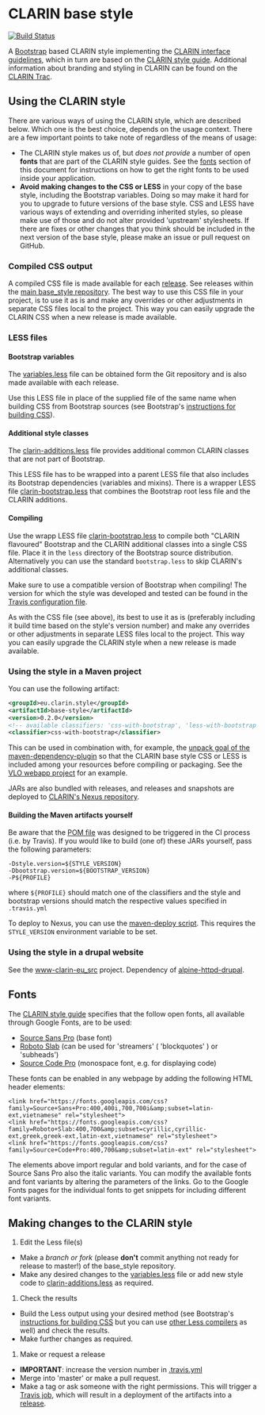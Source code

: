 # CLARIN base style
[![Build Status](https://travis-ci.org/clarin-eric/base_style.svg?branch=master)](https://travis-ci.org/clarin-eric/base_style)

A [Bootstrap](https://getbootstrap.com/) based CLARIN style implementing the [CLARIN interface guidelines](https://github.com/clarin-eric/interface_guidelines), which in turn are based on the [CLARIN style guide](https://www.clarin.eu/content/styleguide). Additional information about branding and styling in CLARIN can be found on the [CLARIN Trac](https://trac.clarin.eu/wiki/Branding).

## Using the CLARIN style

There are various ways of using the CLARIN style, which are described below. Which one is the best choice, depends on the usage context. There are a few important points to take note of regardless of the means of usage:

* The CLARIN style makes us of, but _does not provide_ a number of open **fonts** that are part of the CLARIN style guides. See the [fonts](#fonts) section of this document for instructions on how to get the right fonts to be used inside your application.
* **Avoid making changes to the CSS or LESS** in your copy of the base style, including the Bootstrap variables. Doing so may make it hard for you to upgrade to future versions of the base style. CSS and LESS have various ways of extending and overriding inherited styles, so please make use of those and do not alter provided 'upstream' stylesheets. If there are fixes or other changes that you think should be included in the next version of the base style, please make an issue or pull request on GitHub.

### Compiled CSS output
A compiled CSS file is made available for each [release](https://github.com/clarin-eric/base_style/releases). See releases within the [main base_style repository](https://github.com/clarin-eric/base_style). The best way to use this CSS file in your project, is to use it as is and make any overrides or other adjustments in separate CSS files local to the project. This way you can easily upgrade the CLARIN CSS when a new release is made available.

### LESS files

#### Bootstrap variables

The [variables.less](src/main/less/variables.less) file can be obtained form the Git repository and is also made available with each release. 

Use this LESS file in place of the supplied file of the same name when building CSS from Bootstrap sources (see Bootstrap's [instructions for building CSS](https://getbootstrap.com/getting-started/#grunt)). 

#### Additional style classes

The [clarin-additions.less](src/main/less/clarin-additions.less) file provides additional common CLARIN classes that are not part of Bootstrap.

This LESS file has to be wrapped into a parent LESS file that also includes its Bootstrap dependencies (variables and mixins). There is a wrapper LESS file [clarin-bootstrap.less](src/main/less/clarin-bootstrap.less) that combines the Bootstrap root less file and the CLARIN additions.

#### Compiling

Use the wrapp LESS file [clarin-bootstrap.less](src/main/less/clarin-bootstrap.less) to compile both "CLARIN flavoured" Bootstrap and the CLARIN additional classes into a single CSS file. Place it in the `less` directory of the Bootstrap source distribution. Alternatively you can use the standard `bootstrap.less` to skip CLARIN's additional classes.

Make sure to use a compatible version of Bootstrap when compiling! The version for which the style was developed and tested can be found in the [Travis configuration file](.travis.yml).

As with the CSS file (see above), its best to use it as is (preferably including it build time based on the style's version number) and make any overrides or other adjustments in separate LESS files local to the project. This way you can easily upgrade the CLARIN style when a new release is made available.

### Using the style in a Maven project
You can use the following artifact:

```xml
<groupId>eu.clarin.style</groupId>
<artifactId>base-style</artifactId>
<version>0.2.0</version>
<!-- available classifiers: 'css-with-bootstrap', 'less-with-bootstrap' and 'less-without-bootstrap' -->
<classifier>css-with-bootstrap</classifier>
```

This can be used in combination with, for example, the [unpack goal of the maven-dependency-plugin](https://maven.apache.org/plugins/maven-dependency-plugin/unpack-mojo.html)
so that the CLARIN base style CSS or LESS is included among your resources before compiling or packaging. See the [VLO webapp project](https://github.com/clarin-eric/VLO/blob/master/vlo-web-app/pom.xml) for an example.

JARs are also bundled with releases, and releases and snapshots are deployed to [CLARIN's Nexus repository](https://nexus.clarin.eu).

#### Building the Maven artifacts yourself

Be aware that the [POM file](pom.xml) was designed to be triggered in the CI process (i.e. by Travis). If you would like to build (one of) these JARs yourself, pass the following parameters:
```
-Dstyle.version=${STYLE_VERSION}
-Dbootstrap.version=${BOOTSTRAP_VERSION}
-P${PROFILE}
```
where `${PROFILE}` should match one of the classifiers and the style and bootstrap versions should match the respective values specified in `.travis.yml`

To deploy to Nexus, you can use the [maven-deploy script](src/main/script/maven-deploy.sh). This requires the `STYLE_VERSION` environment variable to be set.

### Using the style in a drupal website
See the [www-clarin-eu_src](https://github.com/clarin-eric/www-clarin-eu_src) project. Dependency of [alpine-httpd-drupal](https://gitlab.com/CLARIN-ERIC/alpine-httpd-drupal).

## Fonts
The [CLARIN style guide](https://www.clarin.eu/content/styleguide) specifies that the follow open fonts, all available through Google Fonts, are to be used:

* [Source Sans Pro](https://fonts.google.com/specimen/Source+Sans+Pro) (base font)
* [Roboto Slab](https://fonts.google.com/specimen/Roboto+Slab) (can be used for 'streamers' ( 'blockquotes' ) or 'subheads')
* [Source Code Pro](https://fonts.google.com/specimen/Source+Code+Pro) (monospace font, e.g. for displaying code)

These fonts can be enabled in any webpage by adding the following HTML header elements:
```
<link href="https://fonts.googleapis.com/css?family=Source+Sans+Pro:400,400i,700,700i&amp;subset=latin-ext,vietnamese" rel="stylesheet">	
<link href="https://fonts.googleapis.com/css?family=Roboto+Slab:400,700&amp;subset=cyrillic,cyrillic-ext,greek,greek-ext,latin-ext,vietnamese" rel="stylesheet">
<link href="https://fonts.googleapis.com/css?family=Source+Code+Pro:400,700&amp;subset=latin-ext" rel="stylesheet">
```

The elements above import regular and bold variants, and for the case of Source Sans Pro also the italic variants. You can modify the available fonts and font variants by altering the parameters of the links. Go to the Google Fonts pages for the individual fonts to get snippets for including different font variants.

## Making changes to the CLARIN style

1. Edit the Less file(s)
 - Make a _branch or fork_ (please **don't** commit anything not ready for release to master!) of the base_style repository.
 - Make any desired changes to the [variables.less](src/main/less/variables.less) file or add new style code to [clarin-additions.less](src/main/less/clarin-additions.less) as required.
1. Check the results
 - Build the Less output using your desired method (see Bootstrap's [instructions for building CSS](https://getbootstrap.com/getting-started/#grunt) but you can use [other Less compilers](http://lesscss.org/usage/) as well) and check the results.
 - Make further changes as required.
1. Make or request a release
 - **IMPORTANT**: increase the version number in [.travis.yml](.travis.yml)
 - Merge into 'master' or make a pull request.
 - Make a tag or ask someone with the right permissions. This will trigger a [Travis job](https://travis-ci.org/clarin-eric/base_style), which will result in a deployment of the artifacts into a [release](https://github.com/clarin-eric/base_style/releases).
